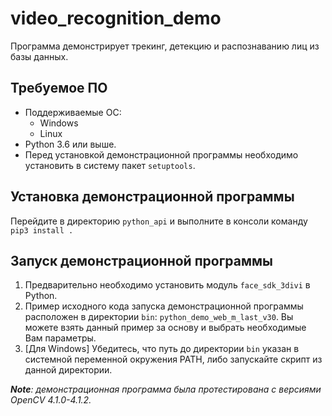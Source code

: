 # video_recognition_demo 

Программа демонстрирует трекинг, детекцию и распознаванию лиц из базы данных. 

## Требуемое ПО

* Поддерживаемые ОС: 
    * Windows 
    * Linux 
* Python 3.6 или выше. 
* Перед установкой демонстрационной программы необходимо установить в систему пакет `setuptools`.

## Установка демонстрационной программы 

Перейдите в директорию `python_api` и выполните в консоли команду `pip3 install .`

## Запуск демонстрационной программы

1. Предварительно необходимо установить модуль `face_sdk_3divi` в Python.
2. Пример исходного кода запуска демонстрационной программы расположен в директории `bin`: `python_demo_web_m_last_v30`. Вы можете взять данный пример за основу и выбрать необходимые Вам параметры.  
3. [Для Windows] Убедитесь, что путь до директории `bin` указан в системной переменной окружения PATH, либо запускайте скрипт из данной директории.

_**Note**: демонстрационная программа была протестирована с версиями OpenCV 4.1.0-4.1.2._